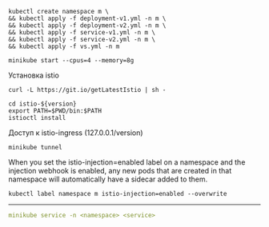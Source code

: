 ```shell script
kubectl create namespace m \
&& kubectl apply -f deployment-v1.yml -n m \
&& kubectl apply -f deployment-v2.yml -n m \
&& kubectl apply -f service-v1.yml -n m \
&& kubectl apply -f service-v2.yml -n m \
&& kubectl apply -f vs.yml -n m 
```

```shell script
minikube start --cpus=4 --memory=8g
```

Установка istio
```shell script
curl -L https://git.io/getLatestIstio | sh -

cd istio-${version}
export PATH=$PWD/bin:$PATH
istioctl install
```

Доступ к istio-ingress (127.0.0.1/version)
```shell script
minikube tunnel
```

When you set the istio-injection=enabled label on a namespace and the injection webhook is enabled, 
any new pods that are created in that namespace will automatically have a sidecar added to them.   
```shell script
kubectl label namespace m istio-injection=enabled --overwrite
```


---------

```yaml
minikube service -n <namespace> <service>
```